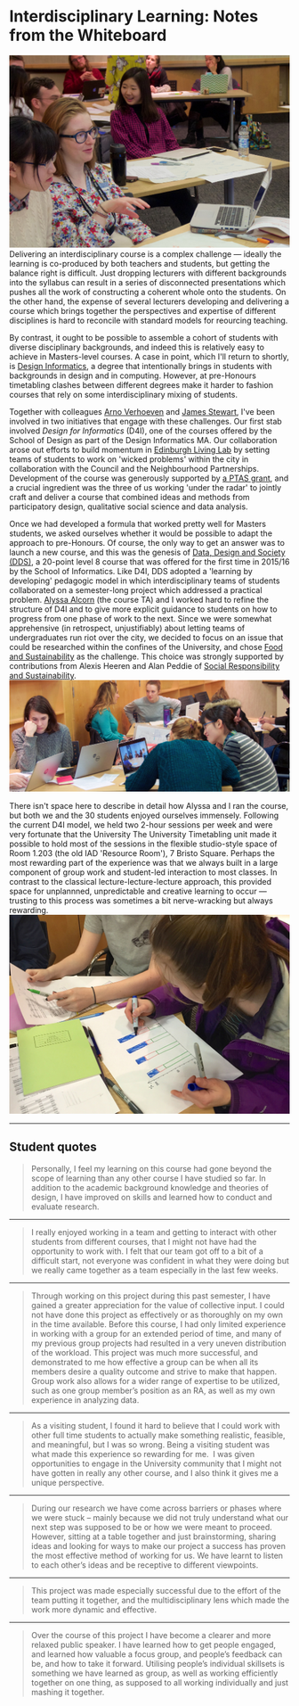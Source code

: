 # Interdisciplinary Learning: Notes from the Whiteboard

![](fidra.jpg)
Delivering an interdisciplinary course is a complex challenge &mdash; ideally the learning is co-produced by both teachers and students, but getting the balance right is difficult. Just dropping lecturers with different backgrounds into the syllabus can result in a series of disconnected presentations which pushes all the work of constructing a coherent whole onto the students. On the other hand, the expense of several lecturers developing and delivering a course which brings together the perspectives and expertise of different disciplines is hard to reconcile with standard models for reourcing teaching. 

By contrast, it ought to be possible to assemble a cohort of students with diverse disciplinary backgrounds, and indeed this is relatively easy to achieve in Masters-level courses. A case in point, which I'll return to shortly, is [Design Informatics](http://www.designinformatics.org), a degree that intentionally brings in students with backgrounds in design and in computing. However, at pre-Honours timetabling clashes between different degrees make it harder to fashion courses that rely on some interdisciplinary mixing of students. 

Together with colleagues [Arno Verhoeven](http://www.eca.ed.ac.uk/school-of-design/arno-verhoeven) and [James Stewart](http://www.homepages.ed.ac.uk/jkstew/), I've been involved in two initiatives that engage with these challenges. Our first stab involved *Design for Informatics* (D4I), one of the courses offered by the School of Design as part of the Design Informatics MA. Our collaboration arose out efforts to build momentum in [Edinburgh Living Lab](http://edinburghlivinglab.org) by setting teams of students to work on 'wicked problems' within the city in collaboration with the Council and the Neighbourhood Partnerships. Development of the course was generously supported by [a PTAS grant](http://www.ed.ac.uk/institute-academic-development/learning-teaching/funding/funding/previous-projects/year/oct-2014/living-lab), and a crucial ingredient was the three of us working 'under the radar' to jointly craft and deliver a course that combined ideas and methods from participatory design, qualitative social science and data analysis.

Once we had developed a formula that worked pretty well for Masters students, we asked ourselves whether it would be possible to adapt the approach to pre-Honours. Of course, the only way to get an answer was to launch a new course, and this was the genesis of [Data, Design and Society (DDS)](https://edinburghlivinglab.github.io/dds/), a 20-point level 8 course that was offered for the first time in 2015/16 by the School of Informatics. Like D4I, DDS adopted a 'learning by developing' pedagogic model in which interdisciplinary teams of students collaborated on a semester-long project which addressed a practical problem.  [Alyssa Alcorn](https://sites.google.com/site/amalcorn0131/) (the course TA) and I worked hard to refine the structure of D4I and to give more explicit guidance to students on how to progress from one phase of work to the next. Since we were somewhat apprehensive (in retrospect, unjustifiably) about letting teams of undergraduates run riot over the city, we decided to focus on an issue that could be researched within the confines of the University, and chose [Food and Sustainability](https://edinburghlivinglab.github.io/dds/project_overview/) as the challenge. This choice was strongly supported by contributions from Alexis Heeren and Alan Peddie of [Social Responsibility and Sustainability](http://www.ed.ac.uk/about/sustainability).
![](fg-review.jpg)

There isn't space here to describe in detail how Alyssa and I ran the course, but both we and the 30 students enjoyed ourselves immensely. Following the current D4I model, we held two 2-hour sessions per week and were very fortunate that the University The University Timetabling unit made it possible to hold most of the sessions in the flexible studio-style space of Room 1.203 (the old IAD 'Resource Room'), 7 Bristo Square. Perhaps the most rewarding part of the experience was that we always built in a large component of group work and student-led interaction to most classes. In contrast to the classical lecture-lecture-lecture approach, this provided space for unplannned, unpredictable and creative learning to occur &mdash; trusting to this process was sometimes a bit nerve-wracking but always rewarding.
![](bar-charts.jpg)

---
## Student quotes

> Personally, I feel my learning on this course had gone beyond the scope of learning than any other course I have studied so far. In addition to the academic background knowledge and theories of design, I have improved on skills and learned how to conduct and evaluate research.
 
---

> I really enjoyed working in a team and getting to interact with other students from different courses, that I might not have had the opportunity to work with. I felt that our team got off to a bit of a difficult start, not everyone was confident in what they were doing but we really came together as a team especially in the last few weeks.

---

> Through working on this project during this past semester, I have gained a greater appreciation for the value of collective input. I could not have done this project as effectively or as thoroughly on my own in the time available. Before this course, I had only limited experience in working with a group for an extended period of time, and many of my previous group projects had resulted in a very uneven distribution of the workload. This project was much more successful, and demonstrated to me how effective a group can be when all its members desire a quality outcome and strive to make that happen. Group work also allows for a wider range of expertise to be utilized, such as one group member’s position as an RA, as well as my own experience in analyzing data.
 
---

> As a visiting student, I found it hard to believe that I could work with other full time students to actually make something realistic, feasible, and meaningful, but I was so wrong. Being a visiting student was what made this experience so rewarding for me. ­ I was given opportunities to engage in the University community that I might not have gotten in really any other course, and I also think it gives me a unique perspective.
 
---

> During our research we have come across barriers or phases where we were stuck – mainly because we did not truly understand what our next step was supposed to be or how we were meant to proceed. However, sitting at a table together and just brainstorming, sharing ideas and looking for ways to make our project a success has proven the most effective method of working for us. We have learnt to listen to each other’s ideas and be receptive to different viewpoints.

---

> This project was made especially successful due to the effort of the team putting it together, and the multidisciplinary lens which made the work more dynamic and effective.

---

> Over the course of this project I have become a clearer and more relaxed public speaker. I have learned how to get people engaged, and learned how valuable a focus group, and people’s feedback can be, and how to take it forward. Utilising people’s individual skillsets is something we have learned as group, as well as working efficiently together on one thing, as supposed to all working individually and just mashing it together.


